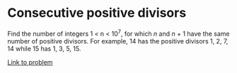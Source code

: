# Consecutive positive divisors

<p>Find the number of integers 1 &lt; n &lt; 10<sup>7</sup>, for which <var>n</var> and <var>n</var> + 1 have the same number of positive divisors. For example, 14 has the positive divisors 1, 2, 7, 14 while 15 has 1, 3, 5, 15.</p>

[Link to problem](https://projecteuler.net/problem=179)
